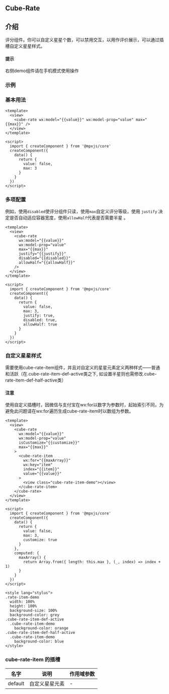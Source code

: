 ## Cube-Rate

<card>

## 介绍

评分组件。你可以自定义星星个数，可以禁用交互，以用作评价展示，可以通过插槽自定义星星样式。

#### 提示

右侧demo组件请在手机模式使用操作

</card>

### 示例

<card>

### 基本用法

<collapse-wrapper>

```vue
<template>
  <view>
    <cube-rate wx:model="{{value}}" wx:model-prop="value" max="{{max}}" />
  </view>
</template>

<script>
  import { createComponent } from '@mpxjs/core'
  createComponent({
    data() {
      return {
        value: false,
        max: 3
      }
    }
  })
</script>
```
</collapse-wrapper>


</card>

<card>

### 多项配置

例如，使用`disabled`使评分组件只读，使用`max`自定义评分等级，使用 `justify` 决定是否自动适应容器宽度，使用`allowHalf`代表是否需要半星 。

<collapse-wrapper>

```vue
<template>
  <view>
    <cube-rate
      wx:model="{{value}}"
      wx:model-prop="value"
      max="{{max}}"
      justify="{{justify}}"
      disabled="{{disabled}}"
      allowHalf="{{allowHalf}}"
    />
  </view>
</template>

<script>
  import { createComponent } from '@mpxjs/core'
  createComponent({
    data() {
      return {
        value: false,
        max: 3,
        justify: true,
        disabled: true,
        allowHalf: true
      }
    }
  })
</script>
```
</collapse-wrapper>


</card>

<card>

### 自定义星星样式

需要使用cube-rate-item组件，并且对自定义的星星元素定义两种样式——普通和活跃（在.cube-rate-item-def-active类之下, 如设置半星则也需修改.cube-rate-item-def-half-active类）
#### 注意
使用自定义插槽时，因微信与支付宝在wx:for以数字为参数时，起始索引不同，为避免此问题请在wx:for遍历生成cube-rate-item时以数组为参数。

<collapse-wrapper>

```vue
<template>
  <view>
    <cube-rate
      wx:model="{{value}}"
      wx:model-prop="value"
      isCustomize="{{customize}}"
      max="{{max}}"
    >
      <cube-rate-item
        wx:for="{{maxArray}}"
        wx:key="item"
        index="{{item}}"
        value="{{value}}"
      >
        <view class="cube-rate-item-demo"></view>
      </cube-rate-item>
    </cube-rate>
  </view>
</template>

<script>
  import { createComponent } from '@mpxjs/core'
  createComponent({
    data() {
      return {
        value: false,
        max: 3,
        customize: true
      }
    },
    computed: {
      maxArray() {
        return Array.from({ length: this.max }, (_, index) => index + 1)
      }
    }
  })
</script>

<style lang="stylus">
.rate-item-demo
  width: 100%
  height: 100%
  background-size: 100%
  background-color: grey
.cube-rate-item-def-active
  .cube-rate-item-demo
    background-color: orange
.cube-rate-item-def-half-active
  .cube-rate-item-demo
    background-color: blue
</style>

```
</collapse-wrapper>

</card>


<card>

### cube-rate-item 的插槽

| 名字 | 说明 | 作用域参数 |
| - | - | - |
| default | 自定义星星元素 | - |

</card>

